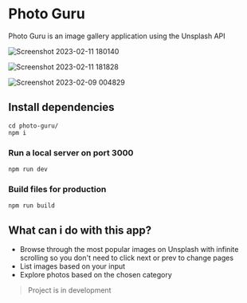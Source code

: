 # Photo Guru

Photo Guru is an image gallery application using the Unsplash API


![Screenshot 2023-02-11 180140](https://user-images.githubusercontent.com/47676542/218269018-9ca15621-cca0-4391-8937-a5b49b7feb19.png)


![Screenshot 2023-02-11 181828](https://user-images.githubusercontent.com/47676542/218269035-00588cc4-0ccb-4f47-89e7-c512878edf6b.png)

![Screenshot 2023-02-09 004829](https://user-images.githubusercontent.com/47676542/217669370-4a7db398-25be-4682-b242-6fd20caf1220.png)



## Install dependencies
```
cd photo-guru/
npm i 
```

### Run a local server on port 3000
```
npm run dev
```

### Build files for production
```
npm run build
```

## What can i do with this app?

* Browse through the most popular images on Unsplash with infinite scrolling so you don't need to click next or prev to change pages
* List images based on your input
* Explore photos based on the chosen category

> Project is in development
